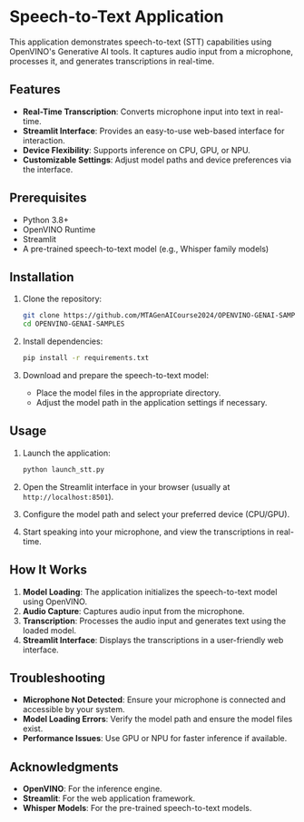 # Speech-to-Text Application

This application demonstrates speech-to-text (STT) capabilities using OpenVINO's Generative AI tools. It captures audio input from a microphone, processes it, and generates transcriptions in real-time.

## Features

- **Real-Time Transcription**: Converts microphone input into text in real-time.
- **Streamlit Interface**: Provides an easy-to-use web-based interface for interaction.
- **Device Flexibility**: Supports inference on CPU, GPU, or NPU.
- **Customizable Settings**: Adjust model paths and device preferences via the interface.

## Prerequisites

- Python 3.8+
- OpenVINO Runtime
- Streamlit
- A pre-trained speech-to-text model (e.g., Whisper family models)

## Installation

1. Clone the repository:
   ```bash
   git clone https://github.com/MTAGenAICourse2024/OPENVINO-GENAI-SAMPLES.git
   cd OPENVINO-GENAI-SAMPLES
   ```

2. Install dependencies:
   ```bash
   pip install -r requirements.txt
   ```

3. Download and prepare the speech-to-text model:
   - Place the model files in the appropriate directory.
   - Adjust the model path in the application settings if necessary.

## Usage

1. Launch the application:
   ```bash
   python launch_stt.py
   ```

2. Open the Streamlit interface in your browser (usually at `http://localhost:8501`).

3. Configure the model path and select your preferred device (CPU/GPU).

4. Start speaking into your microphone, and view the transcriptions in real-time.

## How It Works

1. **Model Loading**: The application initializes the speech-to-text model using OpenVINO.
2. **Audio Capture**: Captures audio input from the microphone.
3. **Transcription**: Processes the audio input and generates text using the loaded model.
4. **Streamlit Interface**: Displays the transcriptions in a user-friendly web interface.

## Troubleshooting

- **Microphone Not Detected**: Ensure your microphone is connected and accessible by your system.
- **Model Loading Errors**: Verify the model path and ensure the model files exist.
- **Performance Issues**: Use GPU or NPU for faster inference if available.



## Acknowledgments

- **OpenVINO**: For the inference engine.
- **Streamlit**: For the web application framework.
- **Whisper Models**: For the pre-trained speech-to-text models.

